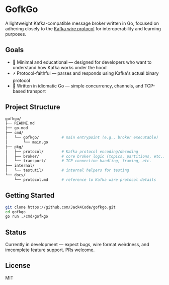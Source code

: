 # GofkGo

A lightweight Kafka-compatible message broker written in Go, focused on adhering closely to the [Kafka wire protocol](https://kafka.apache.org/protocol.html) for interoperability and learning purposes.

## Goals

- 🧪 Minimal and educational — designed for developers who want to understand how Kafka works under the hood
- ⚡ Protocol-faithful — parses and responds using Kafka's actual binary protocol
- 🚀 Written in idiomatic Go — simple concurrency, channels, and TCP-based transport

## Project Structure
```bash
gofkgo/
├── README.md
├── go.mod
├── cmd/
│   └── gofkgo/          # main entrypoint (e.g., broker executable)
│       └── main.go
├── pkg/
│   ├── protocol/        # Kafka protocol encoding/decoding
│   ├── broker/          # core broker logic (topics, partitions, etc.)
│   └── transport/       # TCP connection handling, framing, etc.
├── internal/
│   └── testutil/        # internal helpers for testing
└── docs/
    └── protocol.md      # reference to Kafka wire protocol details
```

## Getting Started

```bash
git clone https://github.com/Jack4Code/gofkgo.git
cd gofkgo
go run ./cmd/gofkgo
```

## Status
Currently in development — expect bugs, wire format weirdness, and imcomplete feature support. PRs welcome.

## License
MIT